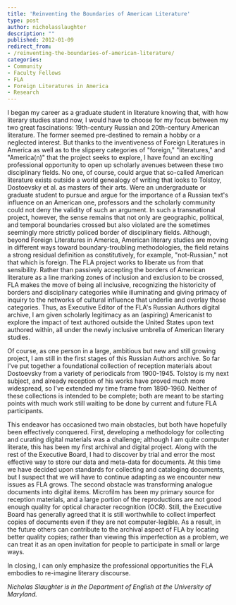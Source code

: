 ```yaml
---
title: 'Reinventing the Boundaries of American Literature'
type: post
author: nicholasslaughter
description: ""
published: 2012-01-09
redirect_from: 
- /reinventing-the-boundaries-of-american-literature/
categories:
- Community
- Faculty Fellows
- FLA
- Foreign Literatures in America
- Research
---
```

I began my career as a graduate student in literature knowing that, with how literary studies stand now, I would have to choose for my focus between my two great fascinations: 19th-century Russian and 20th-century American literature. The former seemed pre-destined to remain a hobby or a neglected interest. But thanks to the inventiveness of Foreign Literatures in America as well as to the slippery categories of "foreign," "literatures," and "America(n)" that the project seeks to explore, I have found an exciting professional opportunity to open up scholarly avenues between these two disciplinary fields. No one, of course, could argue that so-called American literature exists outside a world genealogy of writing that looks to Tolstoy, Dostoevsky et al. as masters of their arts. Were an undergraduate or graduate student to pursue and argue for the importance of a Russian text's influence on an American one, professors and the scholarly community could not deny the validity of such an argument. In such a transnational project, however, the sense remains that not only are geographic, political, and temporal boundaries crossed but also violated are the sometimes seemingly more strictly policed border of disciplinary fields. Although, beyond Foreign Literatures in America, American literary studies are moving in different ways toward boundary-troubling methodologies, the field retains a strong residual definition as constitutively, for example, "not-Russian," not that which is foreign. The FLA project works to liberate us from that sensibility. Rather than passively accepting the borders of American literature as a line marking zones of inclusion and exclusion to be crossed, FLA makes the move of being all inclusive, recognizing the historicity of borders and disciplinary categories while illuminating and giving primacy of inquiry to the networks of cultural influence that underlie and overlay those categories. Thus, as Executive Editor of the FLA's Russian Authors digital archive, I am given scholarly legitimacy as an (aspiring) Americanist to explore the impact of text authored outside the United States upon text authored within, all under the newly inclusive umbrella of American literary studies.

Of course, as one person in a large, ambitious but new and still growing project, I am still in the first stages of this Russian Authors archive. So far I've put together a foundational collection of reception materials about Dostoevsky from a variety of periodicals from 1900-1945. Tolstoy is my next subject, and already reception of his works have proved much more widespread, so I've extended my time frame from 1890-1960. Neither of these collections is intended to be complete; both are meant to be starting points with much work still waiting to be done by current and future FLA participants.

This endeavor has occasioned two main obstacles, but both have hopefully been effectively conquered. First, developing a methodology for collecting and curating digital materials was a challenge; although I am quite computer literate, this has been my first archival and digital project. Along with the rest of the Executive Board, I had to discover by trial and error the most effective way to store our data and meta-data for documents. At this time we have decided upon standards for collecting and cataloging documents, but I suspect that we will have to continue adapting as we encounter new issues as FLA grows. The second obstacle was transforming analogue documents into digital items. Microfilm has been my primary source for reception materials, and a large portion of the reproductions are not good enough quality for optical character recognition (OCR). Still, the Executive Board has generally agreed that it is still worthwhile to collect imperfect copies of documents even if they are not computer-legible. As a result, in the future others can contribute to the archival aspect of FLA by locating better quality copies; rather than viewing this imperfection as a problem, we can treat it as an open invitation for people to participate in small or large ways.

In closing, I can only emphasize the professional opportunities the FLA embodies to re-imagine literary discourse.

_Nicholas Slaughter is in the Department of English at the University of Maryland._
